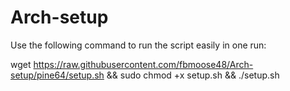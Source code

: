# Arch-setup

Use the following command to run the script easily in one run:

wget https://raw.githubusercontent.com/fbmoose48/Arch-setup/pine64/setup.sh && sudo chmod +x setup.sh && ./setup.sh
